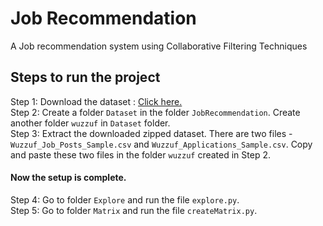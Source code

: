 # Job Recommendation
A Job recommendation system using Collaborative Filtering Techniques 

## Steps to run the project
Step 1: Download the dataset : [Click here.](https://www.kaggle.com/WUZZUF/wuzzuf-job-posts/downloads/wuzzuf-job-posts-2014-2016.zip)  
Step 2: Create a folder `Dataset` in the folder `JobRecommendation`. Create another folder `wuzzuf` in `Dataset` folder.  
Step 3: Extract the downloaded zipped dataset. There are two files - `Wuzzuf_Job_Posts_Sample.csv` and `Wuzzuf_Applications_Sample.csv`. Copy and paste these two files in the folder `wuzzuf` created in Step 2.  
#### Now the setup is complete.
Step 4: Go to folder `Explore` and run the file `explore.py`.  
Step 5: Go to folder `Matrix` and run the file `createMatrix.py`.  

